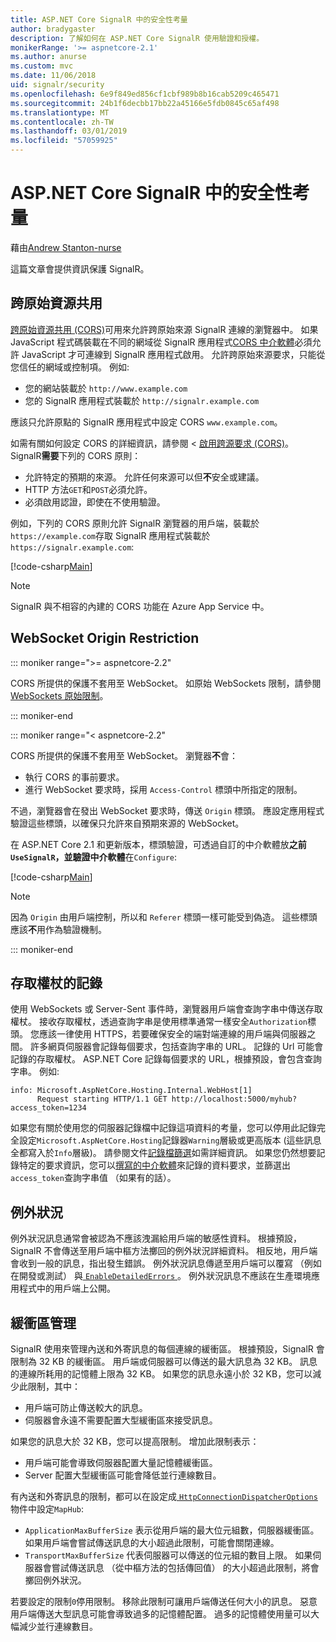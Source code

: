 ```yaml
---
title: ASP.NET Core SignalR 中的安全性考量
author: bradygaster
description: 了解如何在 ASP.NET Core SignalR 使用驗證和授權。
monikerRange: '>= aspnetcore-2.1'
ms.author: anurse
ms.custom: mvc
ms.date: 11/06/2018
uid: signalr/security
ms.openlocfilehash: 6e9f849ed856cf1cbf989b8b16cab5209c465471
ms.sourcegitcommit: 24b1f6decbb17bb22a45166e5fdb0845c65af498
ms.translationtype: MT
ms.contentlocale: zh-TW
ms.lasthandoff: 03/01/2019
ms.locfileid: "57059925"
---
```

# <a name="security-considerations-in-aspnet-core-signalr"></a>ASP.NET Core SignalR 中的安全性考量

藉由[Andrew Stanton-nurse](https://twitter.com/anurse)

這篇文章會提供資訊保護 SignalR。

## <a name="cross-origin-resource-sharing"></a>跨原始資源共用

[跨原始資源共用 (CORS)](https://www.w3.org/TR/cors/)可用來允許跨原始來源 SignalR 連線的瀏覽器中。 如果 JavaScript 程式碼裝載在不同的網域從 SignalR 應用程式[CORS 中介軟體](xref:security/cors)必須允許 JavaScript 才可連線到 SignalR 應用程式啟用。 允許跨原始來源要求，只能從您信任的網域或控制項。 例如: 

* 您的網站裝載於 `http://www.example.com`
* 您的 SignalR 應用程式裝載於 `http://signalr.example.com`

應該只允許原點的 SignalR 應用程式中設定 CORS `www.example.com`。

如需有關如何設定 CORS 的詳細資訊，請參閱 <<c0> [ 啟用跨源要求 (CORS)](xref:security/cors)。 SignalR**需要**下列的 CORS 原則：

* 允許特定的預期的來源。 允許任何來源可以但**不**安全或建議。
* HTTP 方法`GET`和`POST`必須允許。
* 必須啟用認證，即使在不使用驗證。

例如，下列的 CORS 原則允許 SignalR 瀏覽器的用戶端，裝載於`https://example.com`存取 SignalR 應用程式裝載於`https://signalr.example.com`:

[!code-csharp[Main](security/sample/Startup.cs?name=snippet1)]

> [!NOTE]
> SignalR 與不相容的內建的 CORS 功能在 Azure App Service 中。

## <a name="websocket-origin-restriction"></a>WebSocket Origin Restriction

::: moniker range=">= aspnetcore-2.2"

CORS 所提供的保護不套用至 WebSocket。 如原始 WebSockets 限制，請參閱[WebSockets 原始限制](xref:fundamentals/websockets#websocket-origin-restriction)。

::: moniker-end

::: moniker range="< aspnetcore-2.2"

CORS 所提供的保護不套用至 WebSocket。 瀏覽器**不**會：

* 執行 CORS 的事前要求。
* 進行 WebSocket 要求時，採用 `Access-Control` 標頭中所指定的限制。

不過，瀏覽器會在發出 WebSocket 要求時，傳送 `Origin` 標頭。 應設定應用程式驗證這些標頭，以確保只允許來自預期來源的 WebSocket。

在 ASP.NET Core 2.1 和更新版本，標頭驗證，可透過自訂的中介軟體放**之前`UseSignalR`，並驗證中介軟體**在`Configure`:

[!code-csharp[Main](security/sample/Startup.cs?name=snippet2)]

> [!NOTE]
> 因為 `Origin` 由用戶端控制，所以和 `Referer` 標頭一樣可能受到偽造。 這些標頭應該**不**用作為驗證機制。

::: moniker-end

## <a name="access-token-logging"></a>存取權杖的記錄

使用 WebSockets 或 Server-Sent 事件時，瀏覽器用戶端會查詢字串中傳送存取權杖。 接收存取權杖，透過查詢字串是使用標準通常一樣安全`Authorization`標頭。 您應該一律使用 HTTPS，若要確保安全的端對端連線的用戶端與伺服器之間。 許多網頁伺服器會記錄每個要求，包括查詢字串的 URL。 記錄的 Url 可能會記錄的存取權杖。 ASP.NET Core 記錄每個要求的 URL，根據預設，會包含查詢字串。 例如: 

```
info: Microsoft.AspNetCore.Hosting.Internal.WebHost[1]
      Request starting HTTP/1.1 GET http://localhost:5000/myhub?access_token=1234
```

如果您有關於使用您的伺服器記錄檔中記錄這項資料的考量，您可以停用此記錄完全設定`Microsoft.AspNetCore.Hosting`記錄器`Warning`層級或更高版本 (這些訊息全都寫入於`Info`層級)。 請參閱文件[記錄檔篩選](xref:fundamentals/logging/index#log-filtering)如需詳細資訊。 如果您仍然想要記錄特定的要求資訊，您可以[撰寫的中介軟體](xref:fundamentals/middleware/write)來記錄的資料要求，並篩選出`access_token`查詢字串值 （如果有的話）。

## <a name="exceptions"></a>例外狀況

例外狀況訊息通常會被認為不應該洩漏給用戶端的敏感性資料。 根據預設，SignalR 不會傳送至用戶端中樞方法擲回的例外狀況詳細資料。 相反地，用戶端會收到一般的訊息，指出發生錯誤。 例外狀況訊息傳遞至用戶端可以覆寫 （例如在開發或測試） 與[ `EnableDetailedErrors` ](xref:signalr/configuration#configure-server-options)。 例外狀況訊息不應該在生產環境應用程式中的用戶端上公開。

## <a name="buffer-management"></a>緩衝區管理

SignalR 使用來管理內送和外寄訊息的每個連線的緩衝區。 根據預設，SignalR 會限制為 32 KB 的緩衝區。 用戶端或伺服器可以傳送的最大訊息為 32 KB。 訊息的連線所耗用的記憶體上限為 32 KB。 如果您的訊息永遠小於 32 KB，您可以減少此限制，其中：

* 用戶端可防止傳送較大的訊息。
* 伺服器會永遠不需要配置大型緩衝區來接受訊息。

如果您的訊息大於 32 KB，您可以提高限制。 增加此限制表示：

* 用戶端可能會導致伺服器配置大量記憶體緩衝區。
* Server 配置大型緩衝區可能會降低並行連線數目。

有內送和外寄訊息的限制，都可以在設定成[ `HttpConnectionDispatcherOptions` ](xref:signalr/configuration#configure-server-options)物件中設定`MapHub`:

* `ApplicationMaxBufferSize` 表示從用戶端的最大位元組數，伺服器緩衝區。 如果用戶端會嘗試傳送訊息的大小超過此限制，可能會關閉連線。
* `TransportMaxBufferSize` 代表伺服器可以傳送的位元組的數目上限。 如果伺服器會嘗試傳送訊息 （從中樞方法的包括傳回值） 的大小超過此限制，將會擲回例外狀況。

若要設定的限制`0`停用限制。 移除此限制可讓用戶端傳送任何大小的訊息。 惡意用戶端傳送大型訊息可能會導致過多的記憶體配置。 過多的記憶體使用量可以大幅減少並行連線數目。
